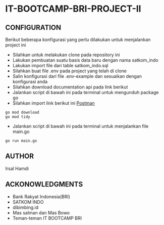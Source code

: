 # IT-BOOTCAMP-BRI-PROJECT-II

## CONFIGURATION

Berikut beberapa konfigurasi yang perlu dilakukan untuk menjalankan project ini

- Silahkan untuk melakukan clone pada repository ini
- Lakukan pembuatan suatu basis data baru dengan nama satkom_indo
- Lakukan import file dari table satkom_indo.sql
- Silahkan buat file .env pada project yang telah di clone
- Salin konfigurasi dari file .env-example dan sesuaikan dengan konfigurasi anda
- Silahkan download documentation api pada link berikut
- Jalankan script di bawah ini pada terminal untuk mengunduh package go
- Silahkan import link berikut ini [Postman](https://blue-shadow-817996.postman.co/workspace/New-Team-Workspace~1a7d8e01-8979-4409-90d8-2f00adb88f2d/collection/17369139-424eb3a6-1766-42df-92af-ba820d6fb570?action=share&creator=17369139)

```
go mod download
go mod tidy
```

- Jalankan script di bawah ini pada terminal untuk menjalankan file main.go

```
go run main.go
```

## AUTHOR

Irsal Hamdi

## ACKONOWLEDGMENTS

- Bank Rakyat Indonesia(BRI)
- SATKOM INDO
- dibimbing.id
- Mas salman dan Mas Bowo
- Teman-teman IT BOOTCAMP BRI
